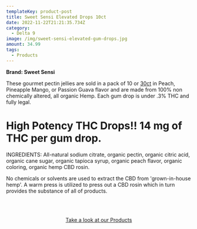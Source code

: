 ```yaml
---
templateKey: product-post
title: Sweet Sensi Elevated Drops 10ct
date: 2022-11-22T21:21:35.734Z
category:
  - Delta 9
image: /img/sweet-sensi-elevated-gum-drops.jpg
amount: 34.99
tags:
  - Products
---
```

**Brand: Sweet Sensi**

These gourmet pectin jellies are sold in a pack of 10 or [30ct](https://capitalamericanshaman.com/products/sweet-sensi-elevated-drops-30ct/) in Peach, Pineapple Mango, or Passion Guava flavor and are made from 100% non chemically altered, all organic Hemp. Each gum drop is under .3% THC and fully legal. 

# High Potency THC Drops!! 14 mg of THC per gum drop.

INGREDIENTS:  All-natural sodium citrate, organic pectin, organic citric acid, organic cane sugar, organic tapioca syrup, organic peach flavor, organic coloring, organic hemp CBD rosin.

No chemicals or solvents are used to extract the CBD from 'grown-in-house hemp'. A warm press is utilized to press out a CBD rosin which in turn provides the substance of all of products. 

<br><br>

<Center><a class="link-view-more-products" target="_blank" href="https://capitalamericanshaman.com/products">Take a look at our Products</a></Center>